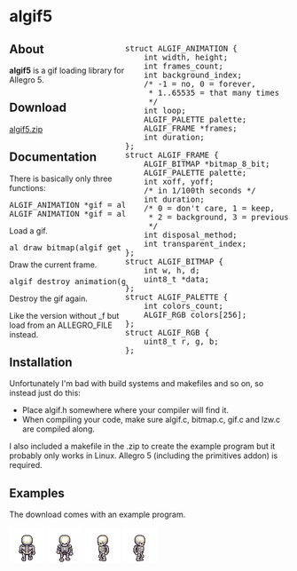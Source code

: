 <html>
<head>
<script type="text/javascript">
    var x = 0;
    var y = 0;
    var phase = "right";
    function changepic() {
        var dirs = ["up", "down", "right", "left"];
        for (var i = 0; i < 4; i++) {
            var img = document.getElementById(dirs[i]);
            img.style.position = "absolute";
            img.style.display = phase == dirs[i] ? "inline" : "none";
            img.style.left = x;
            img.style.top = y;
        }

        if (phase == "right") {
            x += 1;
            if (x == 640) {
                phase = "down";
            }
        }
        if (phase == "down") {
            y += 1;
            if (y == 480) {
                phase = "left";
            }
        }
        if (phase == "left") {
            x -= 1;
            if (x == 0) {
                phase = "up";
            }
        }
        if (phase == "up") {
            y -= 1;
            if (y == 0) {
                phase = "right";
            }
        }
    }
    setInterval(changepic, 20);
</script>
</head>
<body style="width:700px">
<h1>algif5</h1>
<div style="float:right">
<pre>
struct ALGIF_ANIMATION {
    int width, height;
    int frames_count;
    int background_index;
    /* -1 = no, 0 = forever,
     * 1..65535 = that many times
     */
    int loop;
    ALGIF_PALETTE palette;
    ALGIF_FRAME *frames;
    int duration;
};
struct ALGIF_FRAME {
    ALGIF_BITMAP *bitmap_8_bit;
    ALGIF_PALETTE palette;
    int xoff, yoff;
    /* in 1/100th seconds */
    int duration;
    /* 0 = don't care, 1 = keep,
     * 2 = background, 3 = previous
     */        
    int disposal_method;
    int transparent_index;
};
struct ALGIF_BITMAP {
    int w, h, d;
    uint8_t *data;
};
struct ALGIF_PALETTE {
    int colors_count;
    ALGIF_RGB colors[256];
};
struct ALGIF_RGB {
    uint8_t r, g, b;
};
</pre>
</div>
<h2>About</h2>
<b>algif5</b> is a gif loading library for Allegro 5.
<h2>Download</h2>
<a href="http://allegro5.org/algif5/algif5.zip">algif5.zip</a>
<h2>Documentation</h2>
There is basically only three functions:
<pre>ALGIF_ANIMATION *gif = algif_load_animation(char const *filename);
ALGIF_ANIMATION *gif = algif_load_animation_f(ALLEGRO_FILE *file);
</pre>
<p>Load a gif.</p>
<pre>al_draw_bitmap(algif_get_bitmap(gif, al_get_time()), x, y, 0);</pre>
<p>Draw the current frame.</p>
<pre>algif_destroy_animation(gif);</pre>
<p>Destroy the gif again.</p>
<p>Like the version without _f but load from an ALLEGRO_FILE instead.</p>
<h2>Installation</h2>
Unfortunately I'm bad with build systems and makefiles and so on, so instead
just do this:
<ul>
    <li>Place algif.h somewhere where your compiler will find it.</li>
    <li>When compiling your code, make sure algif.c, bitmap.c, gif.c and lzw.c
    are compiled along.</li>
</ul>
I also included a makefile in the .zip to create the example program but it
probably only works in Linux. Allegro 5 (including the primitives addon) is
required.
<h2>Examples</h2>
<p>The download comes with an example program.</p>
<img id="up" src="examples/skeleton_up.gif" />
<img id="down" src="examples/skeleton_down.gif" />
<img id="left" src="examples/skeleton_left.gif" />
<img id="right" src="examples/skeleton_right.gif" />
</body>
</html>
